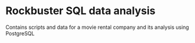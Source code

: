 # Rockbuster SQL data analysis

Contains scripts and data for a movie rental company and its analysis using PostgreSQL
